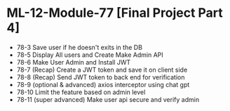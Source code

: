 # ML-12-Module-77 [Final Project Part 4]
* 78-3 Save user if he doesn't exits in the DB
* 78-5 Display All users and Create Make Admin API
* 78-6 Make User Admin and Install JWT
* 78-7 (Recap) Create a JWT token and save it on client side
* 78-8 (Recap) Send JWT token to back end for verification
* 78-9 (optional & advanced) axios interceptor using chat gpt 
* 78-10 Limit the feature based on admin level
* 78-11 (super advanced) Make user api secure and verify admin
